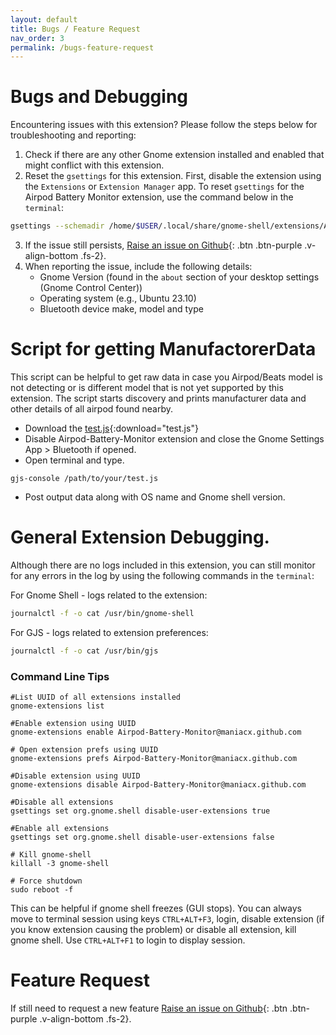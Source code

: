 ```yaml
---
layout: default
title: Bugs / Feature Request
nav_order: 3
permalink: /bugs-feature-request
---
```


# Bugs and Debugging

Encountering issues with this extension? Please follow the steps below for troubleshooting and reporting:

1. Check if there are any other Gnome extension installed and enabled that might conflict with this extension.
2. Reset the `gsettings` for this extension. First, disable the extension using the `Extensions` or `Extension Manager` app. To reset `gsettings` for the Airpod Battery Monitor extension, use the command below in the `terminal`:
```bash
gsettings --schemadir /home/$USER/.local/share/gnome-shell/extensions/Airpod-Battery-Monitor@maniacx.github.com/schemas reset-recursively org.gnome.shell.extensions.Airpod-Battery-Monitor
```
3. If the issue still persists, [Raise an issue on Github](https://github.com/maniacx/Airpod-Battery-Monitor/issues){: .btn .btn-purple .v-align-bottom .fs-2}.
4. When reporting the issue, include the following details:
   * Gnome Version (found in the `about` section of your desktop settings (Gnome Control Center))
   * Operating system (e.g., Ubuntu 23.10)
   * Bluetooth device make, model and type

# Script for getting ManufactorerData
This script can be helpful to get raw data in case you Airpod/Beats model is not detecting or is different model that is not yet supported by this extension. The script starts discovery and prints manufacturer data and other details of all airpod found nearby.
* Download the [test.js](./resources/test.js){:download="test.js"}
* Disable Airpod-Battery-Monitor extension and close the Gnome Settings App > Bluetooth if opened. 
* Open terminal and type.
```
gjs-console /path/to/your/test.js
```
* Post output data along with OS name and Gnome shell version.


# General Extension Debugging.

Although there are no logs included in this extension, you can still monitor for any errors in the log by using the following commands in the `terminal`:

For Gnome Shell - logs related to the extension:
```bash
journalctl -f -o cat /usr/bin/gnome-shell
```

For GJS - logs related to extension preferences:
```bash
journalctl -f -o cat /usr/bin/gjs
```

### Command Line Tips
```
#List UUID of all extensions installed
gnome-extensions list

#Enable extension using UUID
gnome-extensions enable Airpod-Battery-Monitor@maniacx.github.com

# Open extension prefs using UUID
gnome-extensions prefs Airpod-Battery-Monitor@maniacx.github.com

#Disable extension using UUID
gnome-extensions disable Airpod-Battery-Monitor@maniacx.github.com

#Disable all extensions
gsettings set org.gnome.shell disable-user-extensions true

#Enable all extensions
gsettings set org.gnome.shell disable-user-extensions false

# Kill gnome-shell
killall -3 gnome-shell

# Force shutdown
sudo reboot -f
```
This can be helpful if gnome shell freezes (GUI stops). You can always move to terminal session using keys `CTRL+ALT+F3`, login, disable extension (if you know extension causing the problem) or disable all extension, kill gnome shell. Use `CTRL+ALT+F1` to login to display session.

# Feature Request

If still need to request a new feature [Raise an issue on Github](https://github.com/maniacx/Airpod-Battery-Monitor/issues){: .btn .btn-purple .v-align-bottom .fs-2}.


